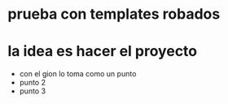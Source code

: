 # prueba con templates robados

# la idea es hacer el proyecto
 - con el gion lo toma como un punto
 - punto 2
 - punto 3 